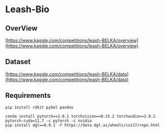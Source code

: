 # Leash-Bio

## OverView

[https://www.kaggle.com/competitions/leash-BELKA/overview](https://www.kaggle.com/competitions/leash-BELKA/overview)

## Dataset

[https://www.kaggle.com/competitions/leash-BELKA/data](https://www.kaggle.com/competitions/leash-BELKA/data)

## Requirements

    pip install rdkit pybel pandas

    conda install pytorch==2.0.1 torchvision==0.15.2 torchaudio==2.0.2 pytorch-cuda=11.7 -c pytorch -c nvidia
    pip install dgl==0.9.1 -f https://data.dgl.ai/wheels/cu117/repo.html
